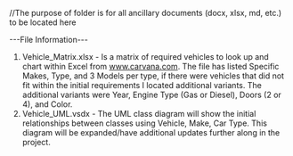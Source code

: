 //The purpose of folder is for all ancillary documents (docx, xlsx, md, etc.) to be located here

---File Information---
1. Vehicle_Matrix.xlsx - Is a matrix of required vehicles to look up and chart within Excel from www.carvana.com. The file has listed Specific Makes, Type, and 3 Models per type, if there were vehicles that did not fit within the initial requirements I located additional variants. The additional variants were Year, Engine Type (Gas or Diesel), Doors (2 or 4), and Color.  
2. Vehicle_UML.vsdx - The UML class diagram will show the initial relationships between classes using Vehicle, Make, Car Type. This diagram will be expanded/have additional updates further along in the project. 
